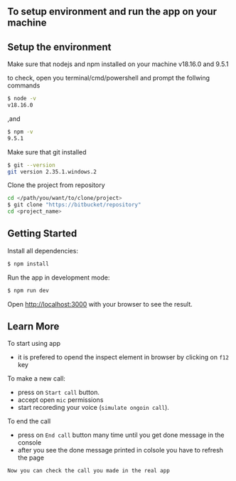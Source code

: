 ## To setup environment and run the app on your machine

## Setup the environment

Make sure that nodejs and npm installed on your machine v18.16.0 and 9.5.1

to check, open you terminal/cmd/powershell and prompt the follwing commands

```bash
$ node -v
v18.16.0
```

,and

```bash
$ npm -v
9.5.1
```

Make sure that git installed

```bash
$ git --version
git version 2.35.1.windows.2
```

Clone the project from repository

```bash
cd </path/you/want/to/clone/project>
$ git clone "https://bitbucket/repository"
cd <project_name>
```

## Getting Started

Install all dependencies:

```bash
$ npm install
```

Run the app in development mode:

```bash
$ npm run dev
```

Open [http://localhost:3000](http://localhost:3000) with your browser to see the result.

## Learn More

To start using app

- it is prefered to opend the inspect element in browser by clicking on `f12` key

To make a new call:

- press on `Start call` button.
- accept open `mic` permissions
- start recoreding your voice (`simulate ongoin call`).

To end the call

- press on `End call` button many time until you get done message in the console
- after you see the done message printed in colsole you have to refresh the page

`Now you can check the call you made in the real app`
